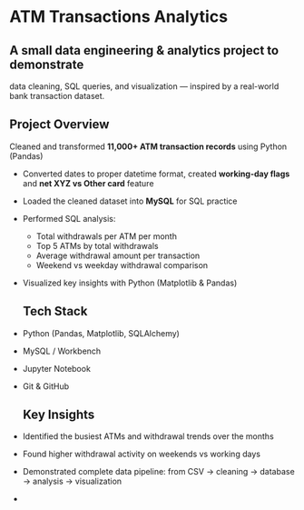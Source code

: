 # ATM Transactions Analytics
## A small data engineering & analytics project to demonstrate
data cleaning, SQL queries, and visualization — inspired by
a real-world bank transaction dataset.

## Project Overview
Cleaned and transformed **11,000+ ATM transaction records** using Python (Pandas)
- Converted dates to proper datetime format, created **working-day flags** and **net XYZ vs Other card** feature
- Loaded the cleaned dataset into **MySQL** for SQL practice
- Performed SQL analysis:
  - Total withdrawals per ATM per month
  - Top 5 ATMs by total withdrawals
  - Average withdrawal amount per transaction
  - Weekend vs weekday withdrawal comparison
- Visualized key insights with Python (Matplotlib & Pandas)

  ##  Tech Stack
- Python (Pandas, Matplotlib, SQLAlchemy)
- MySQL / Workbench
- Jupyter Notebook
- Git & GitHub

  ##  Key Insights
- Identified the busiest ATMs and withdrawal trends over the months
- Found higher withdrawal activity on weekends vs working days
- Demonstrated complete data pipeline: from CSV → cleaning → database → analysis → visualization

- 
